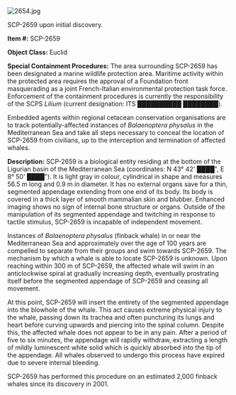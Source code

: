 ![2654.jpg](http://scp-wiki.wdfiles.com/local--files/scp-2659/2654.jpg)

SCP-2659 upon initial discovery.

**Item #:** SCP-2659

**Object Class:** Euclid

**Special Containment Procedures:** The area surrounding SCP-2659 has been designated a marine wildlife protection area. Maritime activity within the protected area requires the approval of a Foundation front masquerading as a joint French-Italian environmental protection task force. Enforcement of the containment procedures is currently the responsibility of the SCPS _Lilium_ (current designation: ITS _██████████ ████████_).

Embedded agents within regional cetacean conservation organisations are to track potentially-affected instances of _Balaenoptera physalus_ in the Mediterranean Sea and take all steps necessary to conceal the location of SCP-2659 from civilians, up to the interception and termination of affected whales.

**Description:** SCP-2659 is a biological entity residing at the bottom of the Ligurian basin of the Mediterranean Sea (coordinates: N 43° 42' ████", E 8° 50' ████"). It is light gray in colour, cylindrical in shape and measures 56.5 m long and 0.9 m in diameter. It has no external organs save for a thin, segmented appendage extending from one end of its body. Its body is covered in a thick layer of smooth mammalian skin and blubber. Enhanced imaging shows no sign of internal bone structure or organs. Outside of the manipulation of its segmented appendage and twitching in response to tactile stimulus, SCP-2659 is incapable of independent movement.

Instances of _Balaenoptera physalus_ (finback whale) in or near the Mediterranean Sea and approximately over the age of 100 years are compelled to separate from their groups and swim towards SCP-2659. The mechanism by which a whale is able to locate SCP-2659 is unknown. Upon reaching within 300 m of SCP-2659, the affected whale will swim in an anticlockwise spiral at gradually increasing depth, eventually prostrating itself before the segmented appendage of SCP-2659 and ceasing all movement.

At this point, SCP-2659 will insert the entirety of the segmented appendage into the blowhole of the whale. This act causes extreme physical injury to the whale, passing down its trachea and often puncturing its lungs and heart before curving upwards and piercing into the spinal column. Despite this, the affected whale does not appear to be in any pain. After a period of five to six minutes, the appendage will rapidly withdraw, extracting a length of mildly luminescent white solid which is quickly absorbed into the tip of the appendage. All whales observed to undergo this process have expired due to severe internal bleeding.

SCP-2659 has performed this procedure on an estimated 2,000 finback whales since its discovery in 2001.